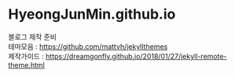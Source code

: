 # HyeongJunMin.github.io

블로그 제작 준비<br/>
테마모음 : https://github.com/mattvh/jekyllthemes<br/>
제작가이드 : https://dreamgonfly.github.io/2018/01/27/jekyll-remote-theme.html<br/>
